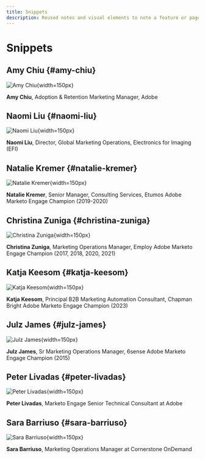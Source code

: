 ```yaml
---
title: Snippets
description: Reused notes and visual elements to note a feature or page applying to a specific edition
---
```

# Snippets

## Amy Chiu {#amy-chiu}

![Amy Chiu](/help/marketo-tutorial-implementing-new-instance/assets/amy-chiu.png){width=150px}

**Amy Chiu**, Adoption & Retention Marketing Manager, Adobe

## Naomi Liu {#naomi-liu}

![Naomi Liu](/help/marketo-tutorial-implementing-new-instance/assets/naomi-liu.png){width=150px}

**Naomi Liu**, Director, Global Marketing Operations, Electronics for Imaging (EFI)

## Natalie Kremer {#natalie-kremer}

![Natalie Kremer](/help/marketo-tutorial-implementing-new-instance/assets/natalie-kremer.png){width=150px}

**Natalie Kremer**, Senior Manager, Consulting Services, Etumos 
Adobe Marketo Engage Champion (2019-2020)

## Christina Zuniga {#christina-zuniga}

![Christina Zuniga](/help/marketo-tutorial-implementing-new-instance/assets/christina-zuniga.png){width=150px}

**Christina Zuniga**, Marketing Operations Manager, Employ
Adobe Marketo Engage Champion (2017, 2018, 2020, 2021)

## Katja Keesom {#katja-keesom}

![Katja Keesom](/help/marketo-tutorial-implementing-new-instance/assets/katja-keesom.png){width=150px}

**Katja Keesom**, Principal B2B Marketing Automation Consultant, Chapman Bright
Adobe Marketo Engage Champion (2023)

## Julz James {#julz-james}

![Julz James](/help/marketo-tutorial-implementing-new-instance/assets/julz-james.png){width=150px}

**Julz James**, Sr Marketing Operations Manager, 6sense
Adobe Marketo Engage Champion (2015)

## Peter Livadas {#peter-livadas}

![Peter Livadas](/help/marketo-tutorial-implementing-new-instance/assets/peter_livadas.png){width=150px}

**Peter Livadas**, Marketo Engage Senior Technical Consultant at Adobe

## Sara Barriuso {#sara-barriuso}

![Sara Barriuso](/help/marketo-tutorial-implementing-new-instance/assets/sara_barriuso.png){width=150px}

**Sara Barriuso**, Marketing Operations Manager at Cornerstone OnDemand 
